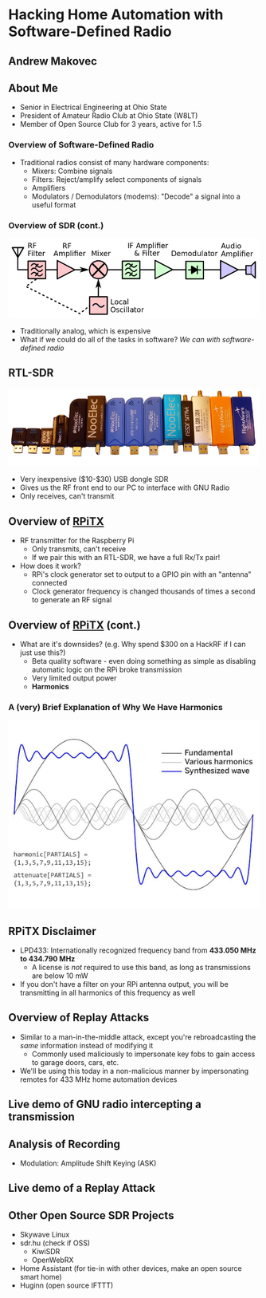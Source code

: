 # Hacking Home Automation with Software-Defined Radio

## Andrew Makovec



## About Me
* Senior in Electrical Engineering at Ohio State
* President of Amateur Radio Club at Ohio State (W8LT)
* Member of Open Source Club for 3 years, active for 1.5



### Overview of Software-Defined Radio
* Traditional radios consist of many hardware components:
    * Mixers: Combine signals
    * Filters: Reject/amplify select components of signals
    * Amplifiers
    * Modulators / Demodulators (modems): "Decode" a signal into a useful format


### Overview of SDR (cont.)
![hardware receiver example](/assets/img/hardware_receiver_example.png)
* Traditionally analog, which is expensive
* What if we could do all of the tasks in software?  _We can with software-defined radio_


## RTL-SDR
![RTL-SDRs](/assets/img/rtl-sdrs.png)
* Very inexpensive (\$10-\$30) USB dongle SDR
* Gives us the RF front end to our PC to interface with GNU Radio
* Only receives, can't transmit


## Overview of [RPiTX](https://github.com/F5OEO/rpitx)
* RF transmitter for the Raspberry Pi
    * Only transmits, can't receive
    * If we pair this with an RTL-SDR, we have a full Rx/Tx pair!
* How does it work?
    * RPi's clock generator set to output to a GPIO pin with an "antenna" connected
    * Clock generator frequency is changed thousands of times a second to generate an RF signal


## Overview of [RPiTX](https://github.com/F5OEO/rpitx) (cont.)
* What are it's downsides? (e.g. Why spend \$300 on a HackRF if I can just use this?)
    * Beta quality software - even doing something as simple as disabling automatic logic on the RPi broke transmission
    * Very limited output power
    * **Harmonics**


### A (very) Brief Explanation of Why We Have Harmonics
![fourier series harmonics](/assets/img/fourier_series_harmonics_scale.jpg)


## RPiTX Disclaimer
* LPD433: Internationally recognized frequency band from **433.050 MHz to 434.790 MHz**
    * A license is _not_ required to use this band, as long as transmissions are below 10 mW
* If you don't have a filter on your RPi antenna output, you will be transmitting in all harmonics of this frequency as well



## Overview of Replay Attacks
* Similar to a man-in-the-middle attack, except you're rebroadcasting the _same_ information instead of modifying it
    * Commonly used maliciously to impersonate key fobs to gain access to garage doors, cars, etc.
* We'll be using this today in a non-malicious manner by impersonating remotes for 433 MHz home automation devices



## Live demo of GNU radio intercepting a transmission



## Analysis of Recording
* Modulation: Amplitude Shift Keying (ASK)



## Live demo of a Replay Attack



## Other Open Source SDR Projects
* Skywave Linux
* sdr.hu (check if OSS)
    * KiwiSDR
    * OpenWebRX
* Home Assistant (for tie-in with other devices, make an open source smart home)
* Huginn (open source IFTTT)
